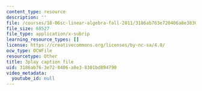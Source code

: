 ```yaml
---
content_type: resource
description: ''
file: /courses/18-06sc-linear-algebra-fall-2011/3186ab763e720406a8e38301bd894790_23LLB9mNJvc.srt
file_size: 68527
file_type: application/x-subrip
learning_resource_types: []
license: https://creativecommons.org/licenses/by-nc-sa/4.0/
ocw_type: OCWFile
resourcetype: Other
title: 3play caption file
uid: 3186ab76-3e72-0406-a8e3-8301bd894790
video_metadata:
  youtube_id: null
---
```

